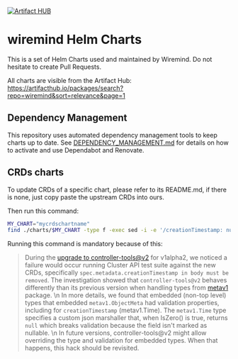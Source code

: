 [![Artifact HUB](https://img.shields.io/endpoint?url=https://artifacthub.io/badge/repository/wiremind)](https://artifacthub.io/packages/search?repo=wiremind)

# wiremind Helm Charts

This is a set of Helm Charts used and maintained by Wiremind. Do not hesitate to create Pull Requests.

All charts are visible from the Artifact Hub: https://artifacthub.io/packages/search?repo=wiremind&sort=relevance&page=1

## Dependency Management

This repository uses automated dependency management tools to keep charts up to date. See [DEPENDENCY_MANAGEMENT.md](DEPENDENCY_MANAGEMENT.md) for details on how to activate and use Dependabot and Renovate.

## CRDs charts

To update CRDs of a specific chart, please refer to its README.md, if there is none, just copy paste the upstream CRDs into ours.

Then run this command:
```bash
MY_CHART="mycrdschartname"
find ./charts/$MY_CHART -type f -exec sed -i -e '/creationTimestamp: null/d' {} \;
```

Running this command is mandatory because of this:
> During the [upgrade to controller-tools@v2](https://github.com/kubernetes-sigs/cluster-api/pull/1054) for v1alpha2, we noticed a failure would occur running Cluster API test suite against the new CRDs, specifically `spec.metadata.creationTimestamp in body must be removed`. The investigation showed that `controller-tools@v2` behaves differently than its previous version when handling types from [metav1](k8s.io/apimachinery/pkg/apis/meta/v1) package. \n In more details, we found that embedded (non-top level) types that embedded `metav1.ObjectMeta` had validation properties, including for `creationTimestamp` (metav1.Time). The `metav1.Time` type specifies a custom json marshaller that, when IsZero() is true, returns `null` which breaks validation because the field isn't marked as nullable. \n In future versions, controller-tools@v2 might allow overriding the type and validation for embedded types. When that happens, this hack should be revisited.
